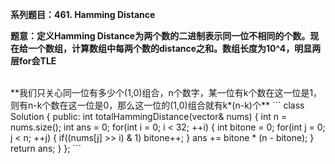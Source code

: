 **系列题目：461. Hamming Distance**

**题意：定义Hamming Distance为两个数的二进制表示同一位不相同的个数。现在给一个数组，计算数组中每两个数的distance之和。数组长度为10^4，明显两层for会TLE**

<br/>
**我们只关心同一位有多少个(1,0)组合，n个数字，某一位有k个数在这一位是1，则有n-k个数在这一位是0，那么这一位的(1,0)组合就有k*(n-k)个**
```
class Solution {
public:
    int totalHammingDistance(vector<int>& nums) {
        int n = nums.size();
        int ans = 0;
        for(int i = 0; i < 32; ++i)
        {
            int bitone = 0;
            for(int j = 0; j < n; ++j)
            {
                if((nums[j] >> i) & 1) bitone++;
            }
            ans += bitone * (n - bitone);
        }
        return ans;
    }
};
```